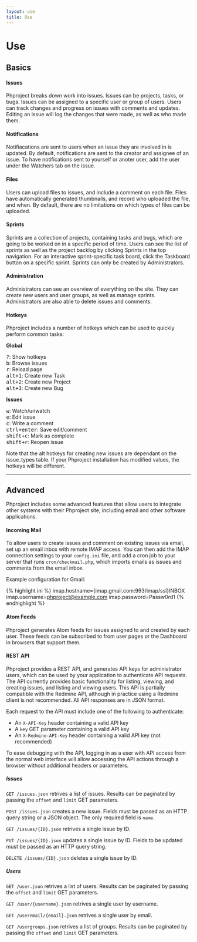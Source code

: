 ```yaml
---
layout: use
title: Use
---
```

<h1 class="page-header">Use</h1>

## Basics

#### Issues
Phproject breaks down work into issues. Issues can be projects, tasks, or bugs. Issues can be assigned to a specific user or group of users. Users can track changes and progress on issues with comments and updates. Editing an issue will log the changes that were made, as well as who made them.

#### Notifications
Notifiacations are sent to users when an issue they are involved in is updated. By default, notifications are sent to the creator and assignee of an issue. To have notifications sent to yourself or anoter user, add the user under the Watchers tab on the issue.

#### Files
Users can upload files to issues, and include a comment on each file. Files have automatically generated thumbnails, and record who uploaded the file, and when. By default, there are no limitations on which types of files can be uploaded.

#### Sprints
Sprints are a collection of projects, containing tasks and bugs, which are going to be worked on in a specific period of time. Users can see the list of sprints as well as the project backlog by clicking Sprints in the top navigation. For an interactive sprint-specific task board, click the Taskboard button on a specific sprint. Sprints can only be created by Administrators.

#### Administration
Administrators can see an overview of everything on the site. They can create new users and user groups, as well as manage sprints. Administrators are also able to delete issues and comments.

#### Hotkeys
Phproject includes a number of hotkeys which can be used to quickly perform common tasks:

<div class="well">
	<div class="row">
		<div class="col-xs-6">
			<p><b>Global</b></p>
			<kbd>?</kbd>: Show hotkeys<br>
			<kbd>b</kbd>: Browse issues<br>
			<kbd>r</kbd>: Reload page<br>
			<kbd>alt+1</kbd>: Create new Task<br>
			<kbd>alt+2</kbd>: Create new Project<br>
			<kbd>alt+3</kbd>: Create new Bug<br>
		</div>
		<div class="col-xs-6">
			<p><b>Issues</b></p>
			<kbd>w</kbd>: Watch/unwatch<br>
			<kbd>e</kbd>: Edit issue<br>
			<kbd>c</kbd>: Write a comment<br>
			<kbd>ctrl+enter</kbd>: Save edit/comment<br>
			<kbd>shift+c</kbd>: Mark as complete<br>
			<kbd>shift+r</kbd>: Reopen issue<br>
		</div>
	</div>
</div>

Note that the alt hotkeys for creating new issues are dependant on the issue_types table. If your Phproject installation has modified values, the hotkeys will be different.

<hr>

## Advanced
Phproject includes some advanced features that allow users to integrate other systems with their Phproject site, including email and other software applications.

#### Incoming Mail
To allow users to create issues and comment on existing issues via email, set up an email inbox with remote IMAP access. You can then add the IMAP connection settings to your `config.ini` file, and add a cron job to your server that runs `cron/checkmail.php`, which imports emails as issues and comments from the email inbox.

Example configuration for Gmail:

{% highlight ini %}
imap.hostname={imap.gmail.com:993/imap/ssl}INBOX
imap.username=phproject@example.com
imap.password=Passw0rd1
{% endhighlight %}

#### Atom Feeds
Phproject generates Atom feeds for issues assigned to and created by each user. These feeds can be subscribed to from user pages or the Dashboard in browsers that support them.

#### REST API
Phproject provides a REST API, and generates API keys for administrator users, which can be used by your application to authenticate API requests. The API currently provides basic functionality for listing, viewing, and creating issues, and listing and viewing users. This API is partially compatible with the Redmine API, although in practice using a Redmine client is not recommended. All API responses are in JSON format.

Each request to the API must include one of the following to authenticate:

* An `X-API-Key` header containing a valid API key
* A `key` GET parameter containing a valid API key
* An `X-Redmine-API-Key` header containing a valid API key (not recommended)

To ease debugging with the API, logging in as a user with API access from the normal web interface will allow accessing the API actions through a browser without additional headers or parameters.

##### Issues
`GET /issues.json` retrives a list of issues. Results can be paginated by passing the `offset` and `limit` GET parameters.

`POST /issues.json` creates a new issue. Fields must be passed as an HTTP query string or a JSON object. The only required field is `name`.

`GET /issues/{ID}.json` retrives a single issue by ID.

`PUT /issues/{ID}.json` updates a single issue by ID. Fields to be updated must be passed as an HTTP query string.

`DELETE /issues/{ID}.json` deletes a single issue by ID.

##### Users
`GET /user.json` retrives a list of users. Results can be paginated by passing the `offset` and `limit` GET parameters.

`GET /user/{username}.json` retrives a single user by username.

`GET /useremail/{email}.json` retrives a single user by email.

`GET /usergroups.json` retrives a list of groups. Results can be paginated by passing the `offset` and `limit` GET parameters.
